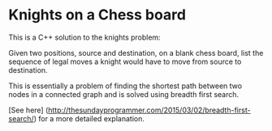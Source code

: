 # Knights on a Chess board
This is a C++ solution to the knights problem:

Given two positions, source and destination, on a blank chess board, list the sequence of legal moves a knight would have to move from source to destination. 

This is essentially a problem of finding the shortest path between two nodes in a connected graph and is solved using breadth first search.

[See here] (http://thesundayprogrammer.com/2015/03/02/breadth-first-search/) for a more detailed explanation.

